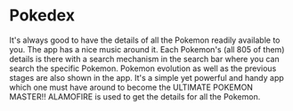 # Pokedex

It's always good to have the details of all the Pokemon readily available to you.
The app has a nice music around it.
Each Pokemon's (all 805 of them) details is there with a search mechanism in the search bar where you can search the specific 
Pokemon.
Pokemon evolution as well as the previous stages are also shown in the app.
It's a simple yet powerful and handy app which one must have around to become the ULTIMATE POKEMON MASTER!!
ALAMOFIRE is used to get the details for all the Pokemon.

